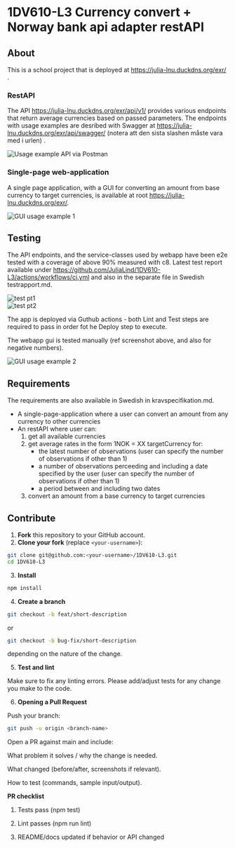 # 1DV610-L3 Currency convert + Norway bank api adapter restAPI

## About

This is a school project that is deployed at https://julia-lnu.duckdns.org/exr/ .  

### RestAPI  

The API https://julia-lnu.duckdns.org/exr/api/v1/ provides various endpoints that return average currencies based on passed parameters. The endpoints with usage examples are desribed with Swagger at https://julia-lnu.duckdns.org/exr/api/swagger/ (notera att den sista slashen måste vara med i urlen) .  

![Usage example API via Postman](.readme/usage_example_api.png)

### Single-page web-application

A single page application, with a GUI for converting an amount from base currency to target currencies, is available at root https://julia-lnu.duckdns.org/exr/.  

![GUI usage example 1](.readme/gui_usage_example_1.png)  



## Testing

The API endpoints, and the service-classes used by webapp have been e2e tested with a coverage of above 90% measured with c8. Latest test report available under https://github.com/JuliaLind/1DV610-L3/actions/workflows/ci.yml  and also in the separate file in Swedish testrapport.md.  

![test pt1](.readme/test_results_pt1.png)  
![test pt2](.readme/test_results_pt2.png)  

The app is deployed via Guthub actions - both Lint and Test steps are required to pass in order fot he Deploy step to execute.   

The webapp gui is tested manually (ref screenshot above, and also for negative numbers).   

![GUI usage example 2](.readme/gui_usage_example_2.png)

## Requirements

The requirements are also available in Swedish in kravspecifikation.md.  

- A single-page-application where a user can convert an amount from any currency to other currencies
- An restAPI where user can:
    1. get all available currencies
    2. get average rates in the form 1NOK = XX targetCurrency for:
        - the latest number of observations (user can specify the number of observations if other than 1)
        - a number of observations perceeding and including a date specified by the user (user can specify the number of observations if other than 1)
        - a period between and including two dates
    3. convert an amount from a base currency to target currencies  

## Contribute  

1. **Fork** this repository to your GitHub account.
2. **Clone your fork** (replace `<your-username>`):

```bash
git clone git@github.com:<your-username>/1DV610-L3.git
cd 1DV610-L3
```
3. **Install**
```bash
npm install
```

4. **Create a branch**

```bash
git checkout -b feat/short-description
```

or  

```bash
git checkout -b bug-fix/short-description
```
depending on the nature of the change.

5. **Test and lint**

Make sure to fix any linting errors. Please add/adjust tests for any change you make to the code.

6. **Opening a Pull Request**

Push your branch:

```bash
git push -u origin <branch-name>
```
  
Open a PR against main and include:  
  
What problem it solves / why the change is needed.  
  
What changed (before/after, screenshots if relevant).  
  
How to test (commands, sample input/output).  
  
**PR checklist**  
  
1. Tests pass (npm test)  

2. Lint passes (npm run lint)

3. README/docs updated if behavior or API changed



        
